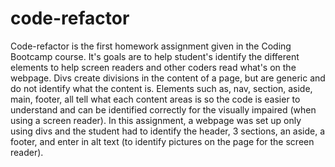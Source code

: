# code-refactor
Code-refactor is the first homework assignment given in the Coding Bootcamp course. It's goals are to help student's identify the different elements to help screen readers and other coders read what's on the webpage. Divs create divisions in the content of a page, but are generic and do not identify what the content is. 
Elements such as, nav, section, aside, main, footer, all tell what each content areas is so the code is easier to understand and can be identified correctly for the visually impaired (when using a screen reader). 
In this assignment, a webpage was set up only using divs and the student had to identify the header, 3 sections, an aside, a footer, and enter in alt text (to identify pictures on the page for the screen reader). 

